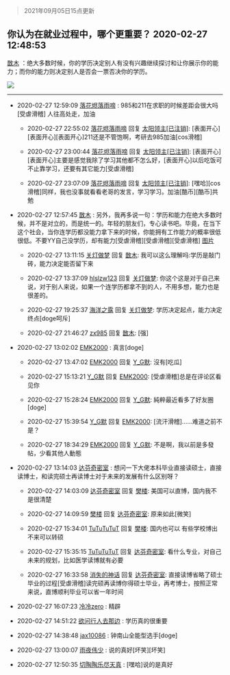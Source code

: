 > 2021年09月05日15点更新
<link rel="stylesheet" href="https://cdn.jsdelivr.net/gh/taotie6/sampleJSON@main/css/photo_show.css">


 ## 你认为在就业过程中，哪个更重要？ 2020-02-27 12:48:53

 [㪚木](https://www.coolapk.com/feed/16819798?shareKey=OTE0NDhkMmJhMTUxNjEzMTc1M2I~) ：绝大多数时候，你的学历决定别人有没有兴趣继续探讨和让你展示你的能力；而你的能力则决定别人是否会一票否决你的学历。 

<div class="album">
<img class="img-item" src="http://image.coolapk.com/feed/2019/0405/20/1081091_1554467447_4345@400x240.gif" />
</div>

 ------- 

- 2020-02-27 12:59:09 [落花烬落雨啼](uid=1966083) : 985和211在求职的时候差距会很大吗[受虐滑稽]
人往高处走，加油 

    - 2020-02-27 22:55:02 [落花烬落雨啼](uid=1966083) 回复 [太阳领主[已注销]](uid=1784346): [表面开心][表面开心][表面开心]211还是不管饱啊，考研去985加油[cos滑稽] 

    - 2020-02-27 23:00:44 [落花烬落雨啼](uid=1966083) 回复 [太阳领主[已注销]](uid=1784346): [表面开心][表面开心]主要是感觉我除了学习其他都不怎么好，[表面开心]以后吃饭可不止靠学习，还要有其它能力[受虐滑稽] 

    - 2020-02-27 23:07:09 [落花烬落雨啼](uid=1966083) 回复 [太阳领主[已注销]](uid=1784346): [嘿哈][cos滑稽]同样，我也没事就看看老哥的发言，学习学习。加油[酷币][酷币]共勉 

- 2020-02-27 12:57:45 [㪚木](uid=1081091) : 另外，我再多说一句：学历和能力在绝大多数时候，并不是对立的，而是统一的。年轻的朋友们，专心读书吧。毕竟，在当下这个社会，当你连学历都没能力拿下来的时候，你能拥有工作能力的概率很低很低。不要YY自己没学历，却有能力[受虐滑稽][受虐滑稽][受虐滑稽] [图片](http://image.coolapk.com/feed/2019/0314/14/1081091_1552545126_9026@277x194.gif)

    - 2020-02-27 13:11:15 [关灯做梦](uid=2195941) 回复 [㪚木](uid=1081091): 我可以这么理解吗:学历是敲门砖，能力决定能否留下来 

    - 2020-02-27 13:37:09 [hlslzw123](uid=806812) 回复 [关灯做梦](uid=2195941): 你这个这是对于自己来说，对于别人来说，如果一个连学历都拿不到的人，不用多想，能力也是很差的。 

    - 2020-02-27 19:25:37 [海洋之露](uid=1111949) 回复 [关灯做梦](uid=2195941): 学历决定起点，能力决定终点[doge呵斥] 

    - 2020-02-27 21:46:27 [zx985](uid=58459) 回复 [㪚木](uid=1081091): [强] 

- 2020-02-27 13:02:02 [EMK2000](uid=381916) : 真言[doge] 

    - 2020-02-27 13:47:02 [EMK2000](uid=381916) 回复 [Y_G默](uid=1158219): 沒有[吃瓜] 

    - 2020-02-27 15:13:21 [Y_G默](uid=1158219) 回复 [EMK2000](uid=381916): [受虐滑稽]总是在评论区看见你 

    - 2020-02-27 15:28:24 [EMK2000](uid=381916) 回复 [Y_G默](uid=1158219): 純粹最近看多了好友圈[doge] 

    - 2020-02-27 15:39:54 [Y_G默](uid=1158219) 回复 [EMK2000](uid=381916): [流汗滑稽]……难道之前不是？ 

    - 2020-02-27 18:34:29 [EMK2000](uid=381916) 回复 [Y_G默](uid=1158219): 不是啊，我以前是多發帖，少看其他人動態 

- 2020-02-27 13:14:03 [达芬奇密室](uid=2209704) : 想问一下大佬本科毕业直接读硕士，直接读博士，和读完硕士再读博士对于未来的发展有什么区别呀？ 

    - 2020-02-27 14:03:09 [达芬奇密室](uid=2209704) 回复 [樊楼](uid=2373079): 美国可以直博，国内我不是很清楚 

    - 2020-02-27 14:09:59 [樊楼](uid=2373079) 回复 [达芬奇密室](uid=2209704): 原来如此[微笑] 

    - 2020-02-27 15:34:01 [TuTuTuTuT](uid=1433312) 回复 [樊楼](uid=2373079): 国内也可以 有些学校博出不来可以转硕 

    - 2020-02-27 15:35:15 [TuTuTuTuT](uid=1433312) 回复 [达芬奇密室](uid=2209704): 看什么专业，对自己未来的规划，比如医学读博就有必要 

    - 2020-02-27 16:33:58 [消失的神话](uid=880762) 回复 [达芬奇密室](uid=2209704): 直接读博省略了硕士毕业的过程[受虐滑稽]读完硕再读博你得硕士毕业，再考博士，按照正常来说，直博顺利毕业可以省一年时间 

- 2020-02-27 16:07:23 [冷冷zero](uid=1161800) : 精辟 

- 2020-02-27 14:51:22 [欲问行人去那边](uid=826969) : 学历真的很重要 

- 2020-02-27 14:38:48 [jax10086](uid=797822) : 钟南山全能型选手[doge] 

- 2020-02-27 13:00:07 [雨夜伟少](uid=1344031) : 说的真好[坏笑][坏笑] 

- 2020-02-27 12:50:35 [切陶陶乐尽天真](uid=737950) : [嘿哈]说的是真好 

